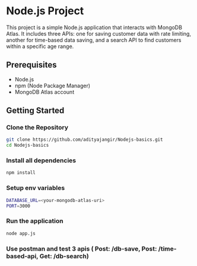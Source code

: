 # Node.js Project

This project is a simple Node.js application that interacts with MongoDB Atlas. It includes three APIs: one for saving customer data with rate limiting, another for time-based data saving, and a search API to find customers within a specific age range.

## Prerequisites

- Node.js
- npm (Node Package Manager)
- MongoDB Atlas account

## Getting Started

### Clone the Repository

```bash
git clone https://github.com/adityajangir/Nodejs-basics.git
cd Nodejs-basics
```

### Install all dependencies 
```bash
npm install
```

### Setup env variables
```bash
DATABASE_URL=<your-mongodb-atlas-uri>
PORT=3000
```

### Run the application
```bash
node app.js
```


### Use postman and test 3 apis ( Post: /db-save, Post: /time-based-api, Get: /db-search)